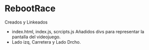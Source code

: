 # RebootRace

Creados y Linkeados
 - index.html, index.js, scrcipts.js
Añadidos divs para representar la pantalla del videojuego.
 - Lado izq, Carretera y Lado Drcho.
